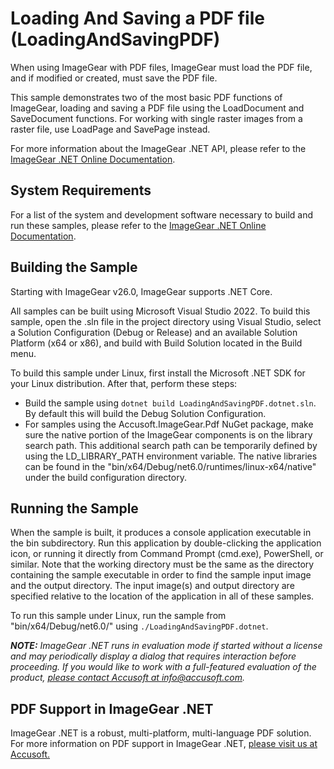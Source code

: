 # Loading And Saving a PDF file (LoadingAndSavingPDF)

When using ImageGear with PDF files, ImageGear must load the PDF file, and if modified or created, must save the PDF file.

This sample demonstrates two of the most basic PDF functions of ImageGear, loading and saving a PDF file using the LoadDocument and SaveDocument functions. For working with single raster images from a raster file, use LoadPage and SavePage instead.

For more information about the ImageGear .NET API, please refer to the [ImageGear .NET Online Documentation](https://help.accusoft.com/ImageGear/latest/webframe.html).

## System Requirements

For a list of the system and development software necessary to build and run these samples, please refer to the [ImageGear .NET Online Documentation](https://help.accusoft.com/ImageGear/latest/webframe.html#system-requirements.html).

## Building the Sample

Starting with ImageGear v26.0, ImageGear supports .NET Core.

All samples can be built using Microsoft Visual Studio 2022. To build this sample, open the .sln file in the project directory using Visual Studio, select a Solution Configuration (Debug or Release) and an available Solution Platform (x64 or x86), and build with Build Solution located in the Build menu.

To build this sample under Linux, first install the Microsoft .NET SDK for your Linux distribution. After that, perform these steps:

- Build the sample using `dotnet build LoadingAndSavingPDF.dotnet.sln`. By default this will build the Debug Solution Configuration.
- For samples using the Accusoft.ImageGear.Pdf NuGet package, make sure the native portion of the ImageGear components is on the library search path. This additional search path can be temporarily defined by using the LD_LIBRARY_PATH environment variable. The native libraries can be found in the "bin/x64/Debug/net6.0/runtimes/linux-x64/native" under the build configuration directory.

## Running the Sample

When the sample is built, it produces a console application executable in the bin subdirectory. Run this application by double-clicking the application icon, or running it directly from Command Prompt (cmd.exe), PowerShell, or similar. Note that the working directory must be the same as the directory containing the sample executable in order to find the sample input image and the output directory. The input image(s) and output directory are specified relative to the location of the application in all of these samples.

To run this sample under Linux, run the sample from "bin/x64/Debug/net6.0/" using `./LoadingAndSavingPDF.dotnet`.

_**NOTE:** ImageGear .NET runs in evaluation mode if started without a license and may periodically display a dialog that requires interaction before proceeding. If you would like to work with a full-featured evaluation of the product, [please contact Accusoft at info@accusoft.com](mailto:info@accusoft.com)._

## PDF Support in ImageGear .NET

ImageGear .NET is a robust, multi-platform, multi-language PDF solution. For more information on PDF support in ImageGear .NET, [please visit us at Accusoft.](https://www.accusoft.com/products/imagegear-collection/imagegear-dot-net/)
